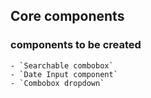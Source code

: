 ## Core components

### components to be created
    - `Searchable combobox`
    - `Date Input component`
    - `Combobox dropdown`
    